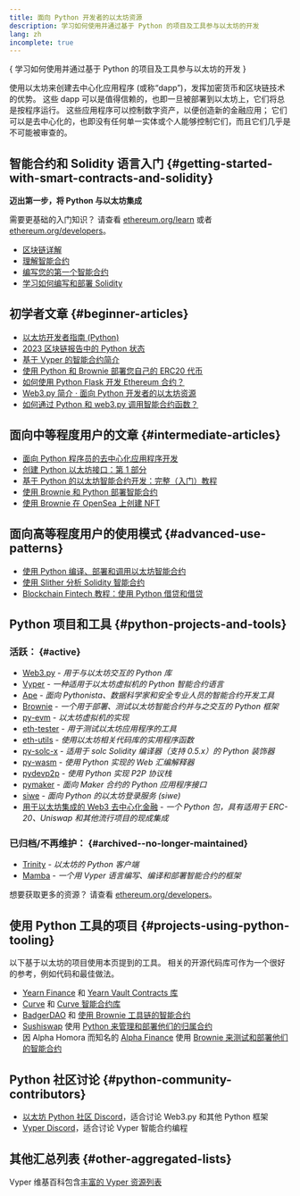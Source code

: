 ```yaml
---
title: 面向 Python 开发者的以太坊资源
description: 学习如何使用并通过基于 Python 的项目及工具参与以太坊的开发
lang: zh
incomplete: true
---
```


{
<FeaturedText>学习如何使用并通过基于 Python 的项目及工具参与以太坊的开发</FeaturedText>
}

使用以太坊来创建去中心化应用程序 (或称“dapp”)，发挥加密货币和区块链技术的优势。 这些 dapp 可以是值得信赖的，也即一旦被部署到以太坊上，它们将总是按程序运行。 这些应用程序可以控制数字资产，以便创造新的金融应用； 它们可以是去中心化的，也即没有任何单一实体或个人能够控制它们，而且它们几乎是不可能被审查的。

## 智能合约和 Solidity 语言入门 {#getting-started-with-smart-contracts-and-solidity}

**迈出第一步，将 Python 与以太坊集成**

需要更基础的入门知识？ 请查看 [ethereum.org/learn](/learn/) 或者 [ethereum.org/developers](/developers/)。

- [区块链详解](https://kauri.io/article/d55684513211466da7f8cc03987607d5/blockchain-explained)
- [理解智能合约](https://kauri.io/article/e4f66c6079e74a4a9b532148d3158188/ethereum-101-part-5-the-smart-contract)
- [编写您的第一个智能合约](https://kauri.io/article/124b7db1d0cf4f47b414f8b13c9d66e2/remix-ide-your-first-smart-contract)
- [学习如何编写和部署 Solidity](https://kauri.io/article/973c5f54c4434bb1b0160cff8c695369/understanding-smart-contract-compilation-and-deployment)

## 初学者文章 {#beginner-articles}

- [以太坊开发者指南 (Python)](https://snakecharmers.ethereum.org/a-developers-guide-to-ethereum-pt-1/)
- [2023 区块链报告中的 Python 状态](https://tradingstrategy.ai/blog/the-state-of-python-in-blockchain-in-2023)
- [基于 Vyper 的智能合约简介](https://kauri.io/#collections/Getting%20Started/an-introduction-to-smart-contracts-with-vyper/)
- [使用 Python 和 Brownie 部署您自己的 ERC20 代币](https://betterprogramming.pub/python-blockchain-token-deployment-tutorial-create-an-erc20-77a5fd2e1a58)
- [如何使用 Python Flask 开发 Ethereum 合约？](https://medium.com/coinmonks/how-to-develop-ethereum-contract-using-python-flask-9758fe65976e)
- [Web3.py 简介 · 面向 Python 开发者的以太坊资源](https://www.dappuniversity.com/articles/web3-py-intro)
- [如何通过 Python 和 web3.py 调用智能合约函数？](https://stackoverflow.com/questions/57580702/how-to-call-a-smart-contract-function-using-python-and-web3-py)

## 面向中等程度用户的文章 {#intermediate-articles}

- [面向 Python 程序员的去中心化应用程序开发](https://levelup.gitconnected.com/dapps-development-for-python-developers-f52b32b54f28)
- [创建 Python 以太坊接口：第 1 部分](https://hackernoon.com/creating-a-python-ethereum-interface-part-1-4d2e47ea0f4d)
- [基于 Python 的以太坊智能合约开发：完整（入门）教程](https://hackernoon.com/ethereum-smart-contracts-in-python-a-comprehensive-ish-guide-771b03990988)
- [使用 Brownie 和 Python 部署智能合约](https://dev.to/patrickalphac/using-brownie-for-to-deploy-smart-contracts-1kkp)
- [使用 Brownie 在 OpenSea 上创建 NFT](https://www.freecodecamp.org/news/how-to-make-an-nft-and-render-on-opensea-marketplace/)

## 面向高等程度用户的使用模式 {#advanced-use-patterns}

- [使用 Python 编译、部署和调用以太坊智能合约](https://yohanes.gultom.id/2018/11/28/compiling-deploying-and-calling-ethereum-smartcontract-using-python/)
- [使用 Slither 分析 Solidity 智能合约](https://kauri.io/#collections/DevOps/analyze-solidity-smart-contracts-with-slither/#analyze-solidity-smart-contracts-with-slither)
- [Blockchain Fintech 教程：使用 Python 借贷和借贷](https://blog.chain.link/blockchain-fintech-defi-tutorial-lending-borrowing-python/)

## Python 项目和工具 {#python-projects-and-tools}

### 活跃： {#active}

- [Web3.py](https://github.com/ethereum/web3.py) - _用于与以太坊交互的 Python 库_
- [Vyper](https://github.com/ethereum/vyper/) - _一种适用于以太坊虚拟机的 Python 智能合约语言_
- [Ape](https://github.com/ApeWorX/ape) - _面向 Pythonista、数据科学家和安全专业人员的智能合约开发工具_
- [Brownie](https://github.com/eth-brownie/brownie) - _一个用于部署、测试以太坊智能合约并与之交互的 Python 框架_
- [py-evm](https://github.com/ethereum/py-evm) - _以太坊虚拟机的实现_
- [eth-tester](https://github.com/ethereum/eth-tester) - _用于测试以太坊应用程序的工具_
- [eth-utils](https://github.com/ethereum/eth-utils/) - _使用以太坊相关代码库的实用程序函数_
- [py-solc-x](https://pypi.org/project/py-solc-x/) - _适用于 solc Solidity 编译器（支持 0.5.x）的 Python 装饰器_
- [py-wasm](https://github.com/ethereum/py-wasm) - _使用 Python 实现的 Web 汇编解释器_
- [pydevp2p](https://github.com/ethereum/pydevp2p) - _使用 Python 实现 P2P 协议栈_
- [pymaker](https://github.com/makerdao/pymaker) - _面向 Maker 合约的 Python 应用程序接口_
- [siwe](https://github.com/spruceid/siwe-py) - _面向 Python 的以太坊登录服务 (siwe)_
- [用于以太坊集成的 Web3 去中心化金融](https://github.com/tradingstrategy-ai/web3-ethereum-defi) - _一个 Python 包，具有适用于 ERC-20、Uniswap 和其他流行项目的现成集成_

### 已归档/不再维护： {#archived--no-longer-maintained}

- [Trinity](https://github.com/ethereum/trinity) - _以太坊的 Python 客户端_
- [Mamba](https://github.com/arjunaskykok/mamba) - _一个用 Vyper 语言编写、编译和部署智能合约的框架_

想要获取更多的资源？ 请查看 [ethereum.org/developers](/developers/)。

## 使用 Python 工具的项目 {#projects-using-python-tooling}

以下基于以太坊的项目使用本页提到的工具。 相关的开源代码库可作为一个很好的参考，例如代码和最佳做法。

- [Yearn Finance](https://yearn.finance/) 和 [Yearn Vault Contracts 库](https://github.com/yearn/yearn-vaults)
- [Curve](https://curve.fi/) 和 [Curve 智能合约库](https://github.com/curvefi/curve-contract)
- [BadgerDAO](https://badger.com/) 和 [使用 Brownie 工具链的智能合约](https://github.com/Badger-Finance/badger-system)
- [Sushiswap](https://sushi.com/) 使用 [Python 来管理和部署他们的归属合约](https://github.com/sushiswap/sushi-vesting-protocols)
- 因 Alpha Homora 而知名的 [Alpha Finance](https://alphafinance.io/) 使用 [Brownie 来测试和部署他们的智能合约](https://github.com/AlphaFinanceLab/alpha-staking-contract)

## Python 社区讨论 {#python-community-contributors}

- [以太坊 Python 社区 Discord](https://discord.gg/9zk7snTfWe)，适合讨论 Web3.py 和其他 Python 框架
- [Vyper Discord](<[https://discord.gg/9zk7snTfWe](https://discord.gg/SdvKC79cJk)>)，适合讨论 Vyper 智能合约编程

## 其他汇总列表 {#other-aggregated-lists}

Vyper 维基百科包含[丰富的 Vyper 资源列表](https://github.com/ethereum/vyper/wiki/Vyper-tools-and-resources)
